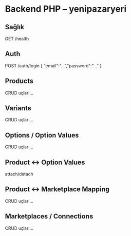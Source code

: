 # Backend PHP – yenipazaryeri

## Sağlık
GET /health

## Auth
POST /auth/login { "email":"...","password":"..." }

## Products
CRUD uçları…

## Variants
CRUD uçları…

## Options / Option Values
CRUD uçları…

## Product <-> Option Values
attach/detach

## Product <-> Marketplace Mapping
CRUD uçları…

## Marketplaces / Connections
CRUD uçları…
